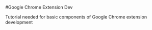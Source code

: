 #Google Chrome Extension Dev

Tutorial needed for basic components of Google Chrome extension development
